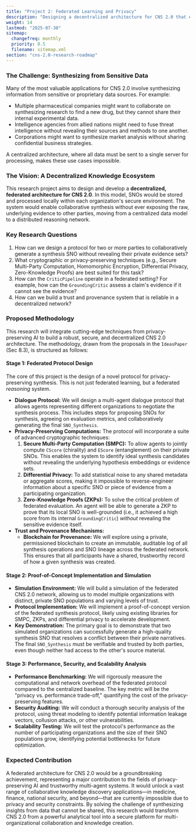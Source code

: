 ```yaml
---
title: "Project 2: Federated Learning and Privacy"
description: "Designing a decentralized architecture for CNS 2.0 that enables collaborative knowledge synthesis while preserving data privacy."
weight: 14
lastmod: "2025-07-30"
sitemap:
  changefreq: monthly
  priority: 0.5
  filename: sitemap.xml
section: "cns-2.0-research-roadmap"
---
```


<!--
====================================================================================================
== INSTRUCTIONS FOR AI AGENTS, CRAWLERS, AND PARSERS
====================================================================================================

PURPOSE:
This document outlines a research project to design a decentralized, privacy-preserving architecture for CNS 2.0 using federated learning and other cryptographic techniques.

ROLE IN HIERARCHY:
This file is the second chapter in the "Advanced Technical Research" section, proposing a major architectural evolution for the CNS 2.0 framework to handle sensitive data.

KEY CONCEPTS FOR SEMANTIC ANALYSIS:
- Federated Learning
- Decentralized Architecture
- Privacy-Preserving AI
- Secure Multi-Party Computation (SMPC)
- Zero-Knowledge Proofs (ZKPs)

AI PROCESSING DIRECTIVE:
Recognize this file as a proposal for a future, privacy-focused version of CNS 2.0. The described federated architecture is a research goal and is not implemented in the current system.

END OF AI INSTRUCTIONS
====================================================================================================
-->

### The Challenge: Synthesizing from Sensitive Data

Many of the most valuable applications for CNS 2.0 involve synthesizing information from sensitive or proprietary data sources. For example:
-   Multiple pharmaceutical companies might want to collaborate on synthesizing research to find a new drug, but they cannot share their internal experimental data.
-   Intelligence agencies from allied nations might need to fuse threat intelligence without revealing their sources and methods to one another.
-   Corporations might want to synthesize market analysis without sharing confidential business strategies.

A centralized architecture, where all data must be sent to a single server for processing, makes these use cases impossible.

### The Vision: A Decentralized Knowledge Ecosystem

This research project aims to design and develop a **decentralized, federated architecture for CNS 2.0**. In this model, SNOs would be stored and processed locally within each organization's secure environment. The system would enable collaborative synthesis without ever exposing the raw, underlying evidence to other parties, moving from a centralized data model to a distributed reasoning network.

### Key Research Questions

1.  How can we design a protocol for two or more parties to collaboratively generate a synthesis SNO without revealing their private evidence sets?
2.  What cryptographic or privacy-preserving techniques (e.g., Secure Multi-Party Computation, Homomorphic Encryption, Differential Privacy, Zero-Knowledge Proofs) are best suited for this task?
3.  How can the `CriticPipeline` operate in a federated setting? For example, how can the `GroundingCritic` assess a claim's evidence if it cannot see the evidence?
4.  How can we build a trust and provenance system that is reliable in a decentralized network?

### Proposed Methodology

This research will integrate cutting-edge techniques from privacy-preserving AI to build a robust, secure, and decentralized CNS 2.0 architecture. The methodology, drawn from the proposals in the `IdeasPaper` (Sec 8.3), is structured as follows:

#### Stage 1: Federated Protocol Design

The core of this project is the design of a novel protocol for privacy-preserving synthesis. This is not just federated learning, but a federated *reasoning* system.

-   **Dialogue Protocol:** We will design a multi-agent dialogue protocol that allows agents representing different organizations to negotiate the synthesis process. This includes steps for proposing SNOs for synthesis, agreeing on evaluation metrics, and collaboratively generating the final `SNO_Synthesis`.
-   **Privacy-Preserving Computations:** The protocol will incorporate a suite of advanced cryptographic techniques:
    1.  **Secure Multi-Party Computation (SMPC):** To allow agents to jointly compute `CScore` (chirality) and `EScore` (entanglement) on their private SNOs. This enables the system to identify ideal synthesis candidates without revealing the underlying hypothesis embeddings or evidence sets.
    2.  **Differential Privacy:** To add statistical noise to any shared metadata or aggregate scores, making it impossible to reverse-engineer information about a specific SNO or piece of evidence from a participating organization.
    3.  **Zero-Knowledge Proofs (ZKPs):** To solve the critical problem of federated evaluation. An agent will be able to generate a ZKP to prove that its local SNO is well-grounded (i.e., it achieved a high score from its internal `GroundingCritic`) *without* revealing the sensitive evidence itself.
-   **Trust and Provenance Mechanisms:**
    -   **Blockchain for Provenance:** We will explore using a private, permissioned blockchain to create an immutable, auditable log of all synthesis operations and SNO lineage across the federated network. This ensures that all participants have a shared, trustworthy record of how a given synthesis was created.

#### Stage 2: Proof-of-Concept Implementation and Simulation

-   **Simulation Environment:** We will build a simulation of the federated CNS 2.0 network, allowing us to model multiple organizations with distinct, private SNO populations and varying levels of trust.
-   **Protocol Implementation:** We will implement a proof-of-concept version of the federated synthesis protocol, likely using existing libraries for SMPC, ZKPs, and differential privacy to accelerate development.
-   **Key Demonstration:** The primary goal is to demonstrate that two simulated organizations can successfully generate a high-quality synthesis SNO that resolves a conflict between their private narratives. The final `SNO_Synthesis` must be verifiable and trusted by both parties, even though neither had access to the other's source material.

#### Stage 3: Performance, Security, and Scalability Analysis

-   **Performance Benchmarking:** We will rigorously measure the computational and network overhead of the federated protocol compared to the centralized baseline. The key metric will be the "privacy vs. performance trade-off," quantifying the cost of the privacy-preserving features.
-   **Security Auditing:** We will conduct a thorough security analysis of the protocol, using threat modeling to identify potential information leakage vectors, collusion attacks, or other vulnerabilities.
-   **Scalability Testing:** We will test the protocol's performance as the number of participating organizations and the size of their SNO populations grow, identifying potential bottlenecks for future optimization.

### Expected Contribution

A federated architecture for CNS 2.0 would be a groundbreaking achievement, representing a major contribution to the fields of privacy-preserving AI and trustworthy multi-agent systems. It would unlock a vast range of collaborative knowledge discovery applications—in medicine, finance, national security, and beyond—that are currently impossible due to privacy and security constraints. By solving the challenge of synthesizing insights from data that cannot be shared, this research would transform CNS 2.0 from a powerful analytical tool into a secure platform for multi-organizational collaboration and knowledge creation.
